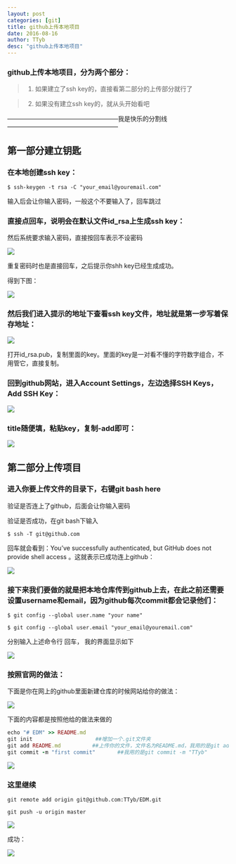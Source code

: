 ```yaml
---
layout: post
categories: [git]
title: github上传本地项目
date: 2016-08-16
author: TTyb
desc: "github上传本地项目"
---
```


### github上传本地项目，分为两个部分：

>1. 如果建立了ssh key的，直接看第二部分的上传部分就行了

>2. 如果没有建立ssh key的，就从头开始看吧

——————————————————我是快乐的分割线——————————————————

## 第一部分建立钥匙

### 在本地创建ssh key：

`$ ssh-keygen -t rsa -C "your_email@youremail.com"`

输入后会让你输入密码，一般这个不要输入了，回车跳过

### 直接点回车，说明会在默认文件id_rsa上生成ssh key：

然后系统要求输入密码，直接按回车表示不设密码

<p style="text-align:center"><img src="/static/postimage/git/push/996148-20160816104059687-602661524.png" class="img-responsive"style="display: block; margin-right: auto; margin-left: auto;"></p>

重复密码时也是直接回车，之后提示你shh key已经生成成功。

得到下图：

<p style="text-align:center"><img src="/static/postimage/git/push/996148-20160816104200296-1219529385.png" class="img-responsive"style="display: block; margin-right: auto; margin-left: auto;"></p>

### 然后我们进入提示的地址下查看ssh key文件，地址就是第一步写着保存地址：

<p style="text-align:center"><img src="/static/postimage/git/push/996148-20160816104325125-1329984215.png" class="img-responsive"style="display: block; margin-right: auto; margin-left: auto;"></p>

打开id_rsa.pub，复制里面的key。里面的key是一对看不懂的字符数字组合，不用管它，直接复制。

### 回到github网站，进入Account Settings，左边选择SSH Keys，Add SSH Key：

<p style="text-align:center"><img src="/static/postimage/git/push/996148-20160816104404703-277709478.png" class="img-responsive"style="display: block; margin-right: auto; margin-left: auto;"></p>

### title随便填，粘贴key，复制-add即可：

<p style="text-align:center"><img src="/static/postimage/git/push/996148-20160816104441000-804226083.png" class="img-responsive"style="display: block; margin-right: auto; margin-left: auto;"></p>

## 第二部分上传项目

### 进入你要上传文件的目录下，右键git bash here

验证是否连上了github，后面会让你输入密码

验证是否成功，在git bash下输入

`$ ssh -T git@github.com`

回车就会看到：You’ve successfully authenticated, but GitHub does not provide shell access 。这就表示已成功连上github：

<p style="text-align:center"><img src="/static/postimage/git/push/996148-20160816104638218-795026872.png" class="img-responsive"style="display: block; margin-right: auto; margin-left: auto;"></p>

### 接下来我们要做的就是把本地仓库传到github上去，在此之前还需要设置username和email，因为github每次commit都会记录他们：

`$ git config --global user.name "your name"`

`$ git config --global user.email "your_email@youremail.com"`

分别输入上述命令行 回车， 我的界面显示如下

<p style="text-align:center"><img src="/static/postimage/git/push/996148-20160816104714875-268481021.png" class="img-responsive"style="display: block; margin-right: auto; margin-left: auto;"></p>

### 按照官网的做法：

下面是你在网上的github里面新建仓库的时候网站给你的做法：

<p style="text-align:center"><img src="/static/postimage/git/push/996148-20160816104844078-1299483518.png" class="img-responsive"style="display: block; margin-right: auto; margin-left: auto;"></p>

下面的内容都是按照他给的做法来做的

~~~ruby
echo "# EDM" >> README.md
git init                    ##增加一个.git文件夹
git add README.md          ##上传你的文件，文件名为README.md，我用的是git add --all，也就是上传当前文件夹的全部
git commit -m "first commit"       ##我用的是git commit -m "TTyb"
~~~

<p style="text-align:center"><img src="/static/postimage/git/push/996148-20160816104929125-631735513.png" class="img-responsive"style="display: block; margin-right: auto; margin-left: auto;"></p>

### 这里继续

`git remote add origin git@github.com:TTyb/EDM.git`

`git push -u origin master`

<p style="text-align:center"><img src="/static/postimage/git/push/996148-20160816105038171-1777620505.png" class="img-responsive"style="display: block; margin-right: auto; margin-left: auto;"></p>

成功：

<p style="text-align:center"><img src="/static/postimage/git/push/996148-20160816105118531-1819085224.png" class="img-responsive"style="display: block; margin-right: auto; margin-left: auto;"></p>

